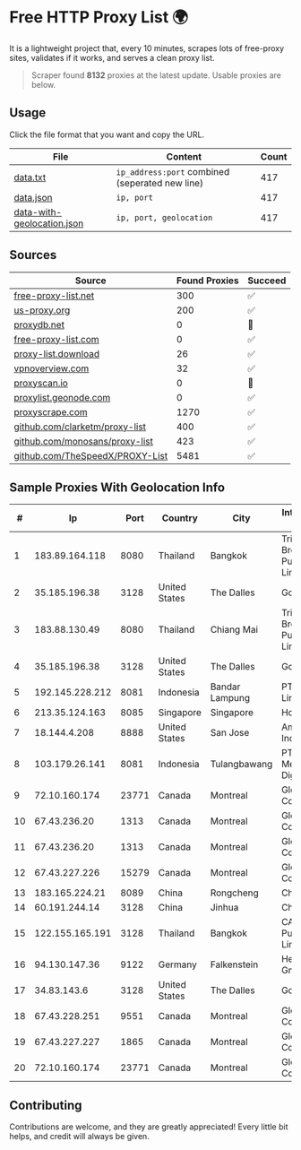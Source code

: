 
# Free HTTP Proxy List 🌍

It is a lightweight project that, every 10 minutes, scrapes lots of free-proxy sites, validates if it works, and serves a clean proxy list.


> Scraper found **8132** proxies at the latest update. Usable proxies are below.

## Usage

Click the file format that you want and copy the URL.


|File|Content|Count|
|----|-------|-----|
|[data.txt](https://raw.githubusercontent.com/themiralay/Proxy-List-World/master/data.txt)|`ip_address:port` combined (seperated new line)|417|
|[data.json](https://raw.githubusercontent.com/themiralay/Proxy-List-World/master/data.json)|`ip, port`|417|
|[data-with-geolocation.json](https://raw.githubusercontent.com/themiralay/Proxy-List-World/master/data-with-geolocation.json)|`ip, port, geolocation`|417|

## Sources

|Source|Found Proxies|Succeed|
|------|-------------|-------|
|[free-proxy-list.net](https://free-proxy-list.net)|300|✅|
|[us-proxy.org](https://www.us-proxy.org)|200|✅|
|[proxydb.net](http://proxydb.net)|0|🚫|
|[free-proxy-list.com](https://free-proxy-list.com/?page=&port=&type%5B%5D=http&type%5B%5D=https&up_time=0&search=Search)|0|✅|
|[proxy-list.download](https://www.proxy-list.download/HTTP)|26|✅|
|[vpnoverview.com](https://vpnoverview.com/privacy/anonymous-browsing/free-proxy-servers)|32|✅|
|[proxyscan.io](https://www.proxyscan.io)|0|🚫|
|[proxylist.geonode.com](https://proxylist.geonode.com/api/proxy-list?limit=300&page=1&sort_by=lastChecked&sort_type=desc&protocols=http,https)|0|✅|
|[proxyscrape.com](https://api.proxyscrape.com/v2/?request=displayproxies&protocol=http&timeout=10000&country=all&ssl=all&anonymity=all)|1270|✅|
|[github.com/clarketm/proxy-list](https://raw.githubusercontent.com/clarketm/proxy-list/master/proxy-list-raw.txt)|400|✅|
|[github.com/monosans/proxy-list](https://raw.githubusercontent.com/monosans/proxy-list/main/proxies/http.txt)|423|✅|
|[github.com/TheSpeedX/PROXY-List](https://raw.githubusercontent.com/TheSpeedX/PROXY-List/master/http.txt)|5481|✅|


## Sample Proxies With Geolocation Info

|#|Ip|Port|Country|City|Internet Service Provider|
|-|--|----|-------|----|-------------------------|
|1|183.89.164.118|8080|Thailand|Bangkok|Triple T Broadband Public Company Limited|
|2|35.185.196.38|3128|United States|The Dalles|Google LLC|
|3|183.88.130.49|8080|Thailand|Chiang Mai|Triple T Broadband Public Company Limited|
|4|35.185.196.38|3128|United States|The Dalles|Google LLC|
|5|192.145.228.212|8081|Indonesia|Bandar Lampung|PT Mandala Lintas Nusa|
|6|213.35.124.163|8085|Singapore|Singapore|HotRoute|
|7|18.144.4.208|8888|United States|San Jose|Amazon.com, Inc.|
|8|103.179.26.141|8081|Indonesia|Tulangbawang|PT Primadona Media Digitalindo|
|9|72.10.160.174|23771|Canada|Montreal|GloboTech Communications|
|10|67.43.236.20|1313|Canada|Montreal|GloboTech Communications|
|11|67.43.236.20|1313|Canada|Montreal|GloboTech Communications|
|12|67.43.227.226|15279|Canada|Montreal|GloboTech Communications|
|13|183.165.224.21|8089|China|Rongcheng|Chinanet|
|14|60.191.244.14|3128|China|Jinhua|Chinanet|
|15|122.155.165.191|3128|Thailand|Bangkok|CAT Telecom Public Company Limited|
|16|94.130.147.36|9122|Germany|Falkenstein|Hetzner Online GmbH|
|17|34.83.143.6|3128|United States|The Dalles|Google LLC|
|18|67.43.228.251|9551|Canada|Montreal|GloboTech Communications|
|19|67.43.227.227|1865|Canada|Montreal|GloboTech Communications|
|20|72.10.160.174|23771|Canada|Montreal|GloboTech Communications|



## Contributing

Contributions are welcome, and they are greatly appreciated! Every
little bit helps, and credit will always be given.


